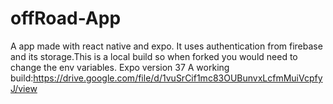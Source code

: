 # offRoad-App
A app made with react native and expo. It uses authentication from firebase and its storage.This is a local build so when forked you would need to change the env variables.
Expo version 37
A working build:https://drive.google.com/file/d/1vuSrCif1mc83OUBunvxLcfmMuiVcpfyJ/view
